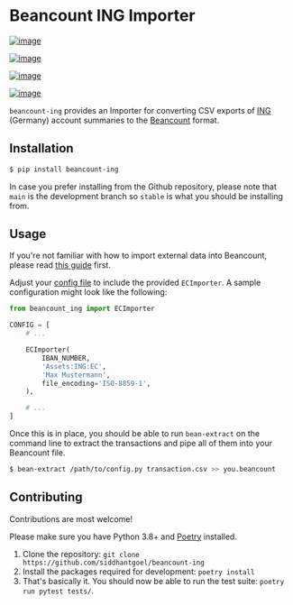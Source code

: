 # Beancount ING Importer

[![image](https://github.com/siddhantgoel/beancount-ing/workflows/beancount-ing/badge.svg)](https://github.com/siddhantgoel/beancount-ing/workflows/beancount-ing/badge.svg)

[![image](https://img.shields.io/pypi/v/beancount-ing.svg)](https://pypi.python.org/pypi/beancount-ing)

[![image](https://img.shields.io/pypi/pyversions/beancount-ing.svg)](https://pypi.python.org/pypi/beancount-ing)

[![image](https://img.shields.io/badge/code%20style-black-000000.svg)](https://github.com/psf/black)

`beancount-ing` provides an Importer for converting CSV exports of
[ING] (Germany) account summaries to the [Beancount] format.

## Installation

```sh
$ pip install beancount-ing
```

In case you prefer installing from the Github repository, please note that
`main` is the development branch so `stable` is what you should be installing
from.

## Usage

If you're not familiar with how to import external data into Beancount, please
read [this guide] first.

Adjust your [config file] to include the provided `ECImporter`. A sample
configuration might look like the following:

```python
from beancount_ing import ECImporter

CONFIG = [
    # ...

    ECImporter(
        IBAN_NUMBER,
        'Assets:ING:EC',
        'Max Mustermann',
        file_encoding='ISO-8859-1',
    ),

    # ...
]
```

Once this is in place, you should be able to run `bean-extract` on the command
line to extract the transactions and pipe all of them into your Beancount file.

```sh
$ bean-extract /path/to/config.py transaction.csv >> you.beancount
```

## Contributing

Contributions are most welcome!

Please make sure you have Python 3.8+ and [Poetry] installed.

1. Clone the repository: `git clone https://github.com/siddhantgoel/beancount-ing`
2. Install the packages required for development: `poetry install`
3. That's basically it. You should now be able to run the test suite: `poetry
   run pytest tests/`.

[Beancount]: http://furius.ca/beancount/
[config file]: https://beancount.github.io/docs/importing_external_data.html#configuration
[ING]: https://www.ing.de/
[Poetry]: https://python-poetry.org/
[this guide]: https://beancount.github.io/docs/importing_external_data.html
